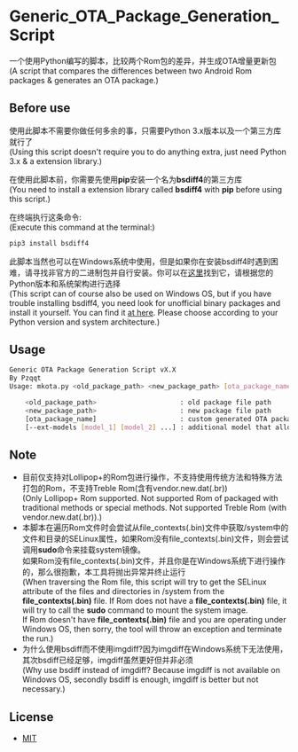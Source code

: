 # Generic_OTA_Package_Generation_Script

一个使用Python编写的脚本，比较两个Rom包的差异，并生成OTA增量更新包<br>
(A script that compares the differences between two Android Rom packages &amp; generates an OTA package.)

## Before use

使用此脚本不需要你做任何多余的事，只需要Python 3.x版本以及一个第三方库就行了<br>
(Using this script doesn't require you to do anything extra, just need Python 3.x & a extension library.)

在使用此脚本前，你需要先使用**pip**安装一个名为**bsdiff4**的第三方库<br>
(You need to install a extension library called **bsdiff4** with **pip** before using this script.)

在终端执行这条命令:<br>
(Execute this command at the terminal:)

```sh
pip3 install bsdiff4
```

此脚本当然也可以在Windows系统中使用，但是如果你在安装bsdiff4时遇到困难，请寻找非官方的二进制包并自行安装。你可以在<a href="https://www.lfd.uci.edu/~gohlke/pythonlibs/#bsdiff4">这里</a>找到它，请根据您的Python版本和系统架构进行选择<br>
(This script can of course also be used on Windows OS, but if you have trouble installing bsdiff4, you need look for unofficial binary packages and install it yourself. You can find it <a href="https://www.lfd.uci.edu/~gohlke/pythonlibs/#bsdiff4">at here</a>. Please choose according to your Python version and system architecture.)

## Usage

```sh
Generic OTA Package Generation Script vX.X
By Pzqqt
Usage: mkota.py <old_package_path> <new_package_path> [ota_package_name] [--ext-models [model_1] [model_2] ...]

    <old_package_path>                     : old package file path
    <new_package_path>                     : new package file path
    [ota_package_name]                     : custom generated OTA package name (default OTA.zip)
    [--ext-models [model_1] [model_2] ...] : additional model that allows for model verification
```

## Note

- 目前仅支持对Lollipop+的Rom包进行操作，不支持使用传统方法和特殊方法打包的Rom，不支持Treble Rom(含有vendor.new.dat(.br))<br>
(Only Lollipop+ Rom supported. Not supported Rom of packaged with traditional methods or special methods. Not supported Treble Rom (with vendor.new.dat(.br)).)
- 本脚本在遍历Rom文件时会尝试从file_contexts(.bin)文件中获取/system中的文件和目录的SELinux属性，如果Rom没有file_contexts(.bin)文件，则会尝试调用**sudo**命令来挂载system镜像。<br>
如果Rom没有file_contexts(.bin)文件，并且你是在Windows系统下进行操作的，那么很抱歉，本工具将抛出异常并终止运行<br>
(When traversing the Rom file, this script will try to get the SELinux attribute of the files and directories in /system from the **file_contexts(.bin)** file. If Rom does not have a **file_contexts(.bin)** file, it will try to call the **sudo** command to mount the system image.<br>
If Rom doesn't have **file_contexts(.bin)** file and you are operating under Windows OS, then sorry, the tool will throw an exception and terminate the run.)
- 为什么使用bsdiff而不使用imgdiff?因为imgdiff在Windows系统下无法使用，其次bsdiff已经足够，imgdiff虽然更好但并非必须<br>
(Why use bsdiff instead of imgdiff? Because imgdiff is not available on Windows OS, secondly bsdiff is enough, imgdiff is better but not necessary.)

## License
- <a href="https://opensource.org/licenses/MIT">MIT</a>
